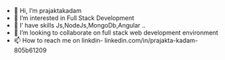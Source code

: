 - 👋 Hi, I’m prajaktakadam
- 👀 I’m interested in Full Stack Development
- 🌱 I’ have skills Js,NodeJs,MongoDb,Angular ..
- 💞️ I’m looking to collaborate on full stack web development environment
- 📫 How to reach me on linkdin- linkedin.com/in/prajakta-kadam-805b61209

